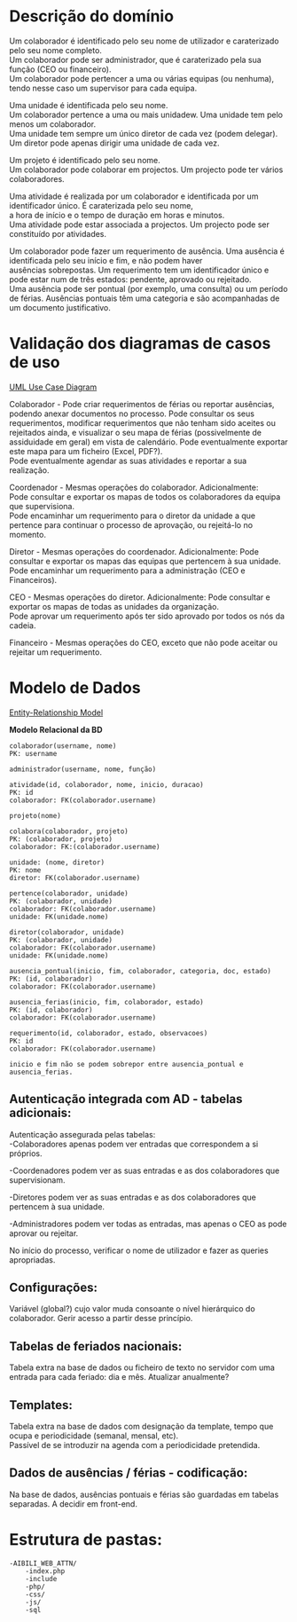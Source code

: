 # Descrição do domínio
Um colaborador é identificado pelo seu nome de utilizador e caraterizado pelo seu nome completo.  
Um colaborador pode ser administrador, que é caraterizado pela sua função (CEO ou financeiro).  
Um colaborador pode pertencer a uma ou várias equipas (ou nenhuma), tendo nesse caso um supervisor para cada equipa.  

Uma unidade é identificada pelo seu nome.  
Um colaborador pertence a uma ou mais unidadew. Uma unidade tem pelo menos um colaborador.  
Uma unidade tem sempre um único diretor de cada vez (podem delegar). Um diretor pode apenas dirigir uma unidade de cada vez.  

Um projeto é identificado pelo seu nome.  
Um colaborador pode colaborar em projectos. Um projecto pode ter vários colaboradores.  

Uma atividade é realizada por um colaborador e identificada por um identificador único. É caraterizada pelo seu nome,  
a hora de início e o tempo de duração em horas e minutos.  
Uma atividade pode estar associada a projectos. Um projecto pode ser constituído por atividades.  

Um colaborador pode fazer um requerimento de ausência. Uma ausência é identificada pelo seu início e fim, e não podem haver  
ausências sobrepostas. Um requerimento tem um identificador único e pode estar num de três estados: pendente, aprovado ou rejeitado.  
Uma ausência pode ser pontual (por exemplo, uma consulta) ou um período de férias. Ausências pontuais têm uma categoria e são  acompanhadas de um documento justificativo.  

# Validação dos diagramas de casos de uso
[UML Use Case Diagram](https://www.lucidchart.com/documents/edit/a3c0dfd0-8d7e-418e-a441-6910246505de/0)

Colaborador - Pode criar requerimentos de férias ou reportar ausências, podendo anexar documentos no processo. Pode
				  consultar os seus requerimentos, modificar requerimentos que não tenham sido aceites ou rejeitados ainda, e
				  visualizar o seu mapa de férias (possivelmente de assiduidade em geral) em vista de calendário. Pode eventualmente
				  exportar este mapa para um ficheiro (Excel, PDF?).  
				  Pode eventualmente agendar as suas atividades e reportar a sua realização.

Coordenador - Mesmas operações do colaborador. Adicionalmente:  
				  Pode consultar e exportar os mapas de todos os colaboradores da equipa que supervisiona.  
				  Pode encaminhar um requerimento para o diretor da unidade a que pertence para continuar o processo de
				  aprovação, ou rejeitá-lo no momento.

Diretor - Mesmas operações do coordenador. Adicionalmente:
			  Pode consultar e exportar os mapas das equipas que pertencem à sua unidade.  
			  Pode encaminhar um requerimento para a administração (CEO e Financeiros).

CEO - Mesmas operações do diretor. Adicionalmente:
		  Pode consultar e exportar os mapas de todas as unidades da organização.  
		  Pode aprovar um requerimento após ter sido aprovado por todos os nós da cadeia.

Financeiro - Mesmas operações do CEO, exceto que não pode aceitar ou rejeitar um requerimento.


# Modelo de Dados
[Entity-Relationship Model](https://www.lucidchart.com/documents/edit/a3c0dfd0-8d7e-418e-a441-6910246505de/0)

**Modelo Relacional da BD**

```
colaborador(username, nome)
PK: username

administrador(username, nome, função)

atividade(id, colaborador, nome, inicio, duracao)
PK: id 
colaborador: FK(colaborador.username)

projeto(nome)

colabora(colaborador, projeto)
PK: (colaborador, projeto)
colaborador: FK:(colaborador.username)

unidade: (nome, diretor)
PK: nome
diretor: FK(colaborador.username)

pertence(colaborador, unidade)
PK: (colaborador, unidade)
colaborador: FK(colaborador.username)
unidade: FK(unidade.nome)

diretor(colaborador, unidade)
PK: (colaborador, unidade)
colaborador: FK(colaborador.username)
unidade: FK(unidade.nome)

ausencia_pontual(inicio, fim, colaborador, categoria, doc, estado)
PK: (id, colaborador)
colaborador: FK(colaborador.username)

ausencia_ferias(inicio, fim, colaborador, estado)
PK: (id, colaborador)
colaborador: FK(colaborador.username)

requerimento(id, colaborador, estado, observacoes)
PK: id
colaborador: FK(colaborador.username)

inicio e fim não se podem sobrepor entre ausencia_pontual e ausencia_ferias.
```

## Autenticação integrada com AD - tabelas adicionais:

Autenticação assegurada pelas tabelas:  
-Colaboradores apenas podem ver entradas que correspondem a si próprios. 

-Coordenadores podem ver as suas entradas e as dos colaboradores que supervisionam.

-Diretores podem ver as suas entradas e as dos colaboradores que pertencem à sua unidade.

-Administradores podem ver todas as entradas, mas apenas o CEO as pode aprovar ou rejeitar.

No início do processo, verificar o nome de utilizador e fazer as queries apropriadas.

## Configurações:
Variável (global?) cujo valor muda consoante o nível hierárquico do colaborador. Gerir acesso a partir desse princípio.

## Tabelas de feriados nacionais:
Tabela extra na base de dados ou ficheiro de texto no servidor com uma entrada para cada feriado: dia e mês.
Atualizar anualmente?

## Templates:
Tabela extra na base de dados com designação da template, tempo que ocupa e periodicidade (semanal, mensal, etc).  
Passível de se introduzir na agenda com a periodicidade pretendida.

## Dados de ausências / férias - codificação:
Na base de dados, ausências pontuais e férias são guardadas em tabelas separadas. A decidir em front-end.

# Estrutura de pastas:
	-AIBILI_WEB_ATTN/
		-index.php
		-include
		-php/
		-css/
		-js/
		-sql




